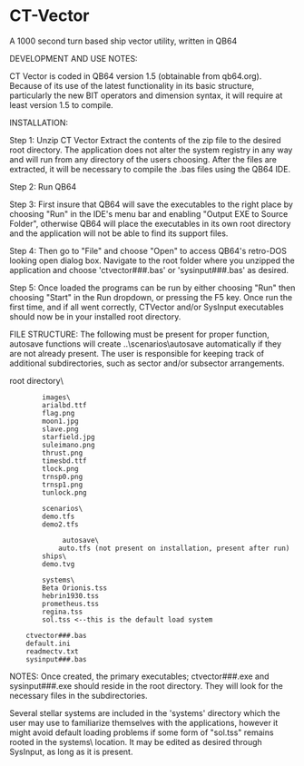 # CT-Vector
A 1000 second turn based ship vector utility, written in QB64

DEVELOPMENT AND USE NOTES:

CT Vector is coded in QB64 version 1.5 (obtainable from qb64.org). Because of its
use of the latest functionality in its basic structure, particularly the new 
BIT operators and dimension syntax, it will require at least version 1.5 to compile.

INSTALLATION:

Step 1:
Unzip CT Vector
Extract the contents of the zip file to the desired root directory. The application
does not alter the system registry in any way and will run from any directory of the
users choosing. After the files are extracted, it will be necessary to compile the 
.bas files using the QB64 IDE. 

Step 2:
Run QB64

Step 3:
First insure that QB64 will save the executables to the right place by choosing "Run"
in the IDE's menu bar and enabling "Output EXE to Source Folder", otherwise QB64 will
place the executables in its own root directory and the application will not be able
to find its support files.

Step 4:
Then go to "File" and choose "Open" to access QB64's retro-DOS looking open dialog box.
Navigate to the root folder where you unzipped the application and choose 'ctvector###.bas'
or 'sysinput###.bas' as desired.

Step 5:
Once loaded the programs can be run by either choosing "Run" then choosing "Start" in the 
Run dropdown, or pressing the F5 key. Once run the first time, and if all went correctly, 
CTVector and/or SysInput executables should now be in your installed root directory.


FILE STRUCTURE: 
The following must be present for proper function, autosave functions 
will create ..\scenarios\autosave automatically if they are not already present.
The user is responsible for keeping track of additional subdirectories, such as
sector and/or subsector arrangements.

root directory\

    		images\
			arialbd.ttf
			flag.png
			moon1.jpg
			slave.png
			starfield.jpg
			suleimano.png
			thrust.png
			timesbd.ttf
			tlock.png
			trnsp0.png
			trnsp1.png
			tunlock.png

    		scenarios\
			demo.tfs
			demo2.tfs

    			 autosave\
				auto.tfs (not present on installation, present after run)
    		ships\
			demo.tvg

    		systems\
			Beta Orionis.tss
			hebrin1930.tss
			prometheus.tss
			regina.tss
			sol.tss <--this is the default load system

		ctvector###.bas
		default.ini
		readmectv.txt
		sysinput###.bas


NOTES:
Once created, the primary executables; ctvector###.exe and sysinput###.exe 
should reside in the root directory. They will look for the necessary files
in the subdirectories.

Several stellar systems are included in the 'systems\' directory which the user
may use to familiarize themselves with the applications, however it might 
avoid default loading problems if some form of "sol.tss" remains rooted in the
systems\ location. It may be edited as desired through SysInput, as long as it
is present.
